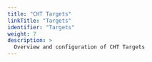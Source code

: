 ```yaml
---
title: "CHT Targets"
linkTitle: "Targets"
identifier: "Targets"
weight: 7
description: >
  Overview and configuration of CHT Targets
---
```

